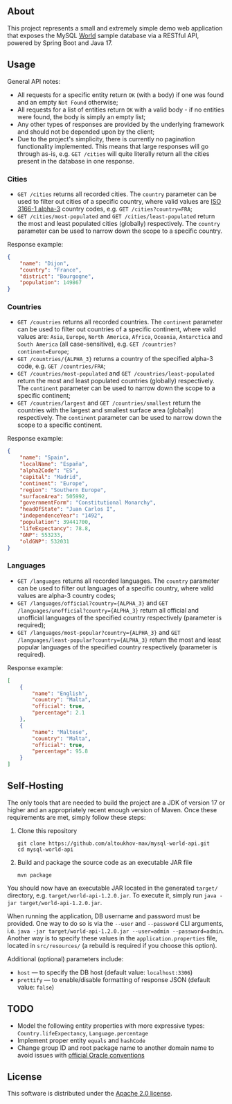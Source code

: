 ## About
This project represents a small and extremely simple demo web application that exposes the MySQL
[World](https://dev.mysql.com/doc/world-setup/en/world-setup-installation.html) sample database via a RESTful API, powered by Spring Boot
and Java 17.

## Usage
General API notes:
* All requests for a specific entity return `OK` (with a body) if one was found and an empty `Not Found` otherwise;
* All requests for a list of entities return `OK` with a valid body - if no entities were found, the body is simply an empty list;
* Any other types of responses are provided by the underlying framework and should not be depended upon by the client;
* Due to the project's simplicity, there is currently no pagination functionality implemented. This means that large responses will
  go through as-is, e.g. `GET /cities` will quite literally return all the cities present in the database in one response.

### Cities
* `GET /cities` returns all recorded cities. The `country` parameter can be used to filter out cities of a specific country, where valid
  values are [ISO 3166-1 alpha-3](https://en.wikipedia.org/wiki/ISO_3166-1_alpha-3) country codes, e.g. `GET /cities?country=FRA`;
* `GET /cities/most-populated` and `GET /cities/least-populated` return the most and least populated cities (globally) respectively. The
  `country` parameter can be used to narrow down the scope to a specific country.

Response example:
```json
{
    "name": "Dijon",
    "country": "France",
    "district": "Bourgogne",
    "population": 149867
}
```

### Countries
* `GET /countries` returns all recorded countries. The `continent` parameter can be used to filter out countries of a specific continent,
  where valid values are: `Asia`, `Europe`, `North America`, `Africa`, `Oceania`, `Antarctica` and `South America` (all case-sensitive), 
  e.g. `GET /countries?continent=Europe`;
* `GET /countries/{ALPHA_3}` returns a country of the specified alpha-3 code, e.g. `GET /countries/FRA`;
* `GET /countries/most-populated` and `GET /countries/least-populated` return the most and least populated countries (globally)
  respectively. The `continent` parameter can be used to narrow down the scope to a specific continent;
* `GET /countries/largest` and `GET /countries/smallest` return the countries with the largest and smallest surface area (globally)
  respectively. The `continent` parameter can be used to narrow down the scope to a specific continent.

Response example:
```json
{
    "name": "Spain",
    "localName": "España",
    "alpha2Code": "ES",
    "capital": "Madrid",
    "continent": "Europe",
    "region": "Southern Europe",
    "surfaceArea": 505992,
    "governmentForm": "Constitutional Monarchy",
    "headOfState": "Juan Carlos I",
    "independenceYear": "1492",
    "population": 39441700,
    "lifeExpectancy": 78.8,
    "GNP": 553233,
    "oldGNP": 532031
}
```

### Languages
* `GET /languages` returns all recorded languages. The `country` parameter can be used to filter out languages of a specific country, where 
  valid values are alpha-3 country codes;
* `GET /languages/official?country={ALPHA_3}` and `GET /languages/unofficial?country={ALPHA_3}` return all official and unofficial languages
  of the specified country respectively (parameter is required);
* `GET /languages/most-popular?country={ALPHA_3}` and `GET /languages/least-popular?country={ALPHA_3}` return the most and least popular 
  languages of the specified country respectively (parameter is required).

Response example:
```json
[
    {
        "name": "English",
        "country": "Malta",
        "official": true,
        "percentage": 2.1
    },
    {
        "name": "Maltese",
        "country": "Malta",
        "official": true,
        "percentage": 95.8
    }
]
```

## Self-Hosting
The only tools that are needed to build the project are a JDK of version 17 or higher and an appropriately recent enough version of Maven. 
Once these requirements are met, simply follow these steps:

1. Clone this repository
   ```shell
   git clone https://github.com/altoukhov-max/mysql-world-api.git
   cd mysql-world-api
   ```
2. Build and package the source code as an executable JAR file
   ```shell
   mvn package
   ```

You should now have an executable JAR located in the generated `target/` directory, e.g. `target/world-api-1.2.0.jar`. To execute it,
simply run `java -jar target/world-api-1.2.0.jar`.

When running the application, DB username and password must be provided. One way to do so is via the `--user` and `--password` CLI 
arguments, i.e. `java -jar target/world-api-1.2.0.jar --user=admin --password=admin`. Another way is to specify these values in the 
`application.properties` file, located in `src/resources/` (a rebuild is required if you choose this option).

Additional (optional) parameters include:
- `host` — to specify the DB host (default value: `localhost:3306`)
- `prettify` — to enable/disable formatting of response JSON (default value: `false`)

## TODO
- Model the following entity properties with more expressive types: `Country.lifeExpectancy`, `Language.percentage`
- Implement proper entity `equals` and `hashCode`
- Change group ID and root package name to another domain name to avoid issues with
  [official Oracle conventions](https://docs.oracle.com/javase/tutorial/java/package/namingpkgs.html)

## License
This software is distributed under the [Apache 2.0 license](LICENSE).
